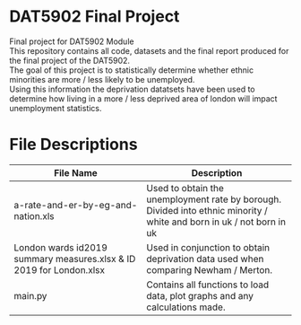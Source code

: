 # DAT5902 Final Project
Final project for DAT5902 Module<br />
This repository contains all code, datasets and the final report produced for the final project of the DAT5902.<br />
The goal of this project is to statistically determine whether ethnic minorities are more / less likely to be unemployed.<br />
Using this information the deprivation datatsets have been used to determine how living in a more / less deprived area of london will impact unemployment statistics.<br />
# File Descriptions
File Name  | Description
------------- | -------------
a-rate-and-er-by-eg-and-nation.xls  | Used to obtain the unemployment rate by borough.<br /> Divided into ethnic minority / white and born in uk / not born in uk
London wards id2019 summary measures.xlsx & ID 2019 for London.xlsx | Used in conjunction to obtain deprivation data used when comparing Newham / Merton.
main.py | Contains all functions to load data, plot graphs and any calculations made.
